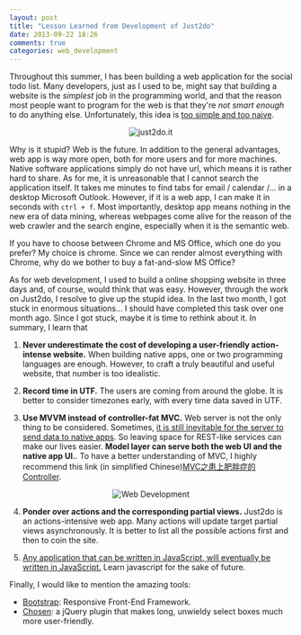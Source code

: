 ```yaml
---
layout: post
title: "Lesson Learned from Development of Just2do"
date: 2013-09-22 18:26
comments: true
categories: web_development
---
```


Throughout this summer, I has been building a web application for the social todo list. Many developers, just as I used to be, might say that building a website is the *simplest* job in the programming world, and that the reason most people want to program for the web is that they're *not smart enough* to do anything else. Unfortunately, this idea is [too simple and too naive](http://www.youtube.com/watch?v=gSz-bzXCbMI).

<p align="middle"><img src="https://raw.github.com/puncsky/puncsky.github.com/source/images/just2do.png" alt="just2do.it"></p>

Why is it stupid? Web is the future. In addition to the general advantages, web app is way more open, both for more users and for more machines. Native software applications simply do not have url, which means it is rather hard to share. As for me, it is unreasonable that I cannot search the application itself. It takes me minutes to find tabs for email / calendar /... in a desktop Microsoft Outlook. However, if it is a web app, I can make it in seconds with `ctrl + f`. Most importantly, desktop app means nothing in the new era of data mining, whereas webpages come alive for the reason of the web crawler and the search engine, especially when it is the semantic web.

If you have to choose between Chrome and MS Office, which one do you prefer? My choice is chrome. Since we can render almost everything with Chrome, why do we bother to buy a fat-and-slow MS Office?

As for web development, I used to build a online shopping website in three days and, of course, would think that was easy. However, through the work on Just2do, I resolve to give up the stupid idea. In the last two month, I got stuck in enormous situations... I should have completed this task over one month ago. Since I got stuck, maybe it is time to rethink about it. In summary, I learn that

1. **Never underestimate the cost of developing a user-friendly action-intense website.** When building native apps, one or two programming languages are enough. However, to craft a truly beautiful and useful website, that number is too idealistic.

2. **Record time in UTF.** The users are coming from around the globe. It is better to consider timezones early, with every time data saved in UTF.

3. **Use MVVM instead of controller-fat MVC.** Web server is not the only thing to be considered. Sometimes, [it is still inevitable for the server to send data to native apps](http://techcrunch.com/2012/09/11/mark-zuckerberg-our-biggest-mistake-with-mobile-was-betting-too-much-on-html5/). So leaving space for REST-like services can make our lives easier. **Model layer can serve both the web UI and the native app UI.**. To have a better understanding of MVC, I highly recommend this link  (in simplified Chinese)[MVC之患上肥胖症的Controller](http://www.lovelucy.info/fat-controller-bad-mvc.html).

<p align="middle"><img src="https://raw.github.com/puncsky/puncsky.github.com/source/images/webdev.png" alt="Web Development"></p>

4. **Ponder over actions and the corresponding partial views.** Just2do is an actions-intensive web app. Many actions will update target partial views asynchronously. It is better to list all the possible actions first and then to coin the site.

5. [Any application that can be written in JavaScript, will eventually be written in JavaScript.](http://www.codinghorror.com/blog/2009/08/all-programming-is-web-programming.html) Learn javascript for the sake of future.

Finally, I would like to mention the amazing tools:

- [Bootstrap](http://getbootstrap.com/): Responsive Front-End Framework.
- [Chosen](http://harvesthq.github.io/chosen/): a jQuery plugin that makes long, unwieldy select boxes much more user-friendly.

